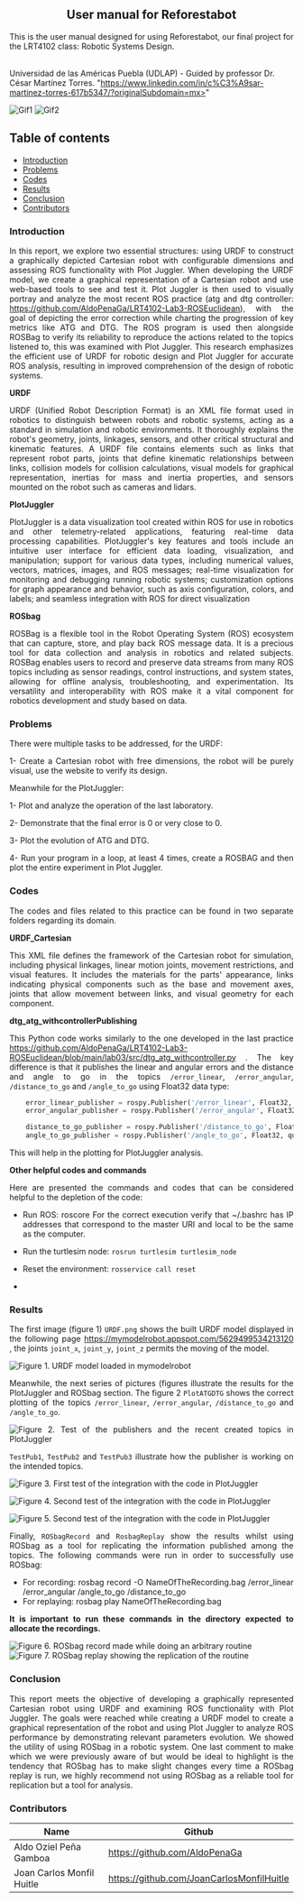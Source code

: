 <p align="center">
  <h2 align="center">User manual for Reforestabot </h2>

  <p align="justify">
  This is the user manual designed for using Reforestabot, our final project for the LRT4102 class: Robotic Systems Design.
	  
  <br>Universidad de las Américas Puebla (UDLAP) - Guided by professor Dr. César Martínez Torres. "https://www.linkedin.com/in/c%C3%A9sar-martinez-torres-617b5347/?originalSubdomain=mx>" 
  </p>
</p>
<be>

![Gif1](https://github.com/AldoPenaGa/LRT4102-Reforestabot/blob/main/Pictures/Gif1.gif)
![Gif2](https://github.com/AldoPenaGa/LRT4102-Reforestabot/blob/main/Pictures/Gif2.gif)

## Table of contents
- [Introduction](#introduction)
- [Problems](#problems)
- [Codes](#codes)
- [Results](#results)
- [Conclusion](#conclusion)
- [Contributors](#codes)

<div align= "justify">

### Introduction

In this report, we explore two essential structures: using URDF to construct a graphically depicted Cartesian robot with configurable dimensions and assessing ROS functionality with Plot Juggler. When developing the URDF model, we create a graphical representation of a Cartesian robot and use web-based tools to see and test it. Plot Juggler is then used to visually portray and analyze the most recent ROS practice (atg and dtg controller: https://github.com/AldoPenaGa/LRT4102-Lab3-ROSEuclidean), with the goal of depicting the error correction while charting the progression of key metrics like ATG and DTG. The ROS program is used then alongside ROSBag to verify its reliability to reproduce the actions related to the topics listened to, this was examined with Plot Juggler. This research emphasizes the efficient use of URDF for robotic design and Plot Juggler for accurate ROS analysis, resulting in improved comprehension of the design of robotic systems.

**URDF** 

URDF (Unified Robot Description Format) is an XML file format used in robotics to distinguish between robots and robotic systems, acting as a standard in simulation and robotic environments. It thoroughly explains the robot's geometry, joints, linkages, sensors, and other critical structural and kinematic features. A URDF file contains elements such as links that represent robot parts, joints that define kinematic relationships between links, collision models for collision calculations, visual models for graphical representation, inertias for mass and inertia properties, and sensors mounted on the robot such as cameras and lidars.


**PlotJuggler**

PlotJuggler is a data visualization tool created within ROS for use in robotics and other telemetry-related applications, featuring real-time data processing capabilities. PlotJuggler's key features and tools include an intuitive user interface for efficient data loading, visualization, and manipulation; support for various data types, including numerical values, vectors, matrices, images, and ROS messages; real-time visualization for monitoring and debugging running robotic systems; customization options for graph appearance and behavior, such as axis configuration, colors, and labels; and seamless integration with ROS for direct visualization


**ROSbag**

ROSBag is a flexible tool in the Robot Operating System (ROS) ecosystem that can capture, store, and play back ROS message data. It is a precious tool for data collection and analysis in robotics and related subjects. ROSBag enables users to record and preserve data streams from many ROS topics including as sensor readings, control instructions, and system states, allowing for offline analysis, troubleshooting, and experimentation. Its versatility and interoperability with ROS make it a vital component for robotics development and study based on data.

### Problems
There were multiple tasks to be addressed, for the URDF:

1- Create a Cartesian robot with free dimensions, the robot will be purely visual, use the website to verify its design.

Meanwhile for the PlotJuggler:

1- Plot and analyze the operation of the last laboratory.

2- Demonstrate that the final error is 0 or very close to 0. 

3- Plot the evolution of ATG and DTG. 

4- Run your program in a loop, at least 4 times, create a ROSBAG and then plot the entire experiment in Plot Juggler.


### Codes

The codes and files related to this practice can be found in two separate folders regarding its domain.

**URDF_Cartesian**

This XML file defines the framework of the Cartesian robot for simulation, including physical linkages, linear motion joints, movement restrictions, and visual features. It includes the materials for the parts' appearance, links indicating physical components such as the base and movement axes, joints that allow movement between links, and visual geometry for each component.

**dtg_atg_withcontrollerPublishing**

This Python code works similarly to the one developed in the last practice https://github.com/AldoPenaGa/LRT4102-Lab3-ROSEuclidean/blob/main/lab03/src/dtg_atg_withcontroller.py . The key difference is that it publishes the linear and angular errors and the distance and angle to go in the topics `/error_linear`, `/error_angular`, `/distance_to_go` and `/angle_to_go` using Float32 data type:

```Python
    error_linear_publisher = rospy.Publisher('/error_linear', Float32, queue_size=10)
    error_angular_publisher = rospy.Publisher('/error_angular', Float32, queue_size=10)

    distance_to_go_publisher = rospy.Publisher('/distance_to_go', Float32, queue_size=10)
    angle_to_go_publisher = rospy.Publisher('/angle_to_go', Float32, queue_size=10)
```
This will help in the plotting for PlotJuggler analysis.

**Other helpful codes and commands**

Here are presented the commands and codes that can be considered helpful to the depletion of the code:

- Run ROS: roscore
For the correct execution verify that ~/.bashrc has IP addresses that correspond to the master URI and local to be the same as the computer.

- Run the turtlesim node: `rosrun turtlesim turtlesim_node`
- Reset the environment: `rosservice call reset`
- 

### Results

The first image (figure 1) `URDF.png` shows the built URDF model displayed in the following page https://mymodelrobot.appspot.com/5629499534213120 , the joints `joint_x`, `joint_y`, `joint_z` permits the moving of the model. 

![Figure 1. URDF model loaded in mymodelrobot](https://github.com/AldoPenaGa/LRT4102-Lab4-URDFandPlotJuggler/blob/main/Pictures/URDF.png)


Meanwhile, the next series of pictures (figures illustrate the results for the PlotJuggler and ROSbag section. The figure 2 `PlotATGDTG` shows the correct plotting of the topics `/error_linear`, `/error_angular`, `/distance_to_go` and `/angle_to_go`.

![Figure 2. Test of the publishers and the recent created topics in PlotJuggler](https://github.com/AldoPenaGa/LRT4102-Lab4-URDFandPlotJuggler/blob/main/Pictures/PlotATGDTG.png)

`TestPub1`, `TestPub2` and `TestPub3` illustrate how the publisher is working on the intended topics. 

![Figure 3. First test of the integration with the code in PlotJuggler](https://github.com/AldoPenaGa/LRT4102-Lab4-URDFandPlotJuggler/blob/main/Pictures/TestPub1.png)

![Figure 4. Second test of the integration with the code in PlotJuggler](https://github.com/AldoPenaGa/LRT4102-Lab4-URDFandPlotJuggler/blob/main/Pictures/TestPub2.png)

![Figure 5. Second test of the integration with the code in PlotJuggler](https://github.com/AldoPenaGa/LRT4102-Lab4-URDFandPlotJuggler/blob/main/Pictures/TestPub3.png)

Finally, `ROSbagRecord` and `RosbagReplay` show the results whilst using ROSbag as a tool for replicating the information published among the topics. The following commands were run in order to successfully use ROSbag: 

- For recording: rosbag record -O NameOfTheRecording.bag  /error_linear /error_angular /angle_to_go /distance_to_go
- For replaying: rosbag play NameOfTheRecording.bag

**It is important to run these commands in the directory expected to allocate the recordings.**

![Figure 6. ROSbag record made while doing an arbitrary routine](https://github.com/AldoPenaGa/LRT4102-Lab4-URDFandPlotJuggler/blob/main/Pictures/ROSbagRecord.png)
![Figure 7. ROSbag replay showing the replication of the routine](https://github.com/AldoPenaGa/LRT4102-Lab4-URDFandPlotJuggler/blob/main/Pictures/ROSbagReplay.png)

### Conclusion
This report meets the objective of developing a graphically represented Cartesian robot using URDF and examining ROS functionality with Plot Juggler. The goals were reached while creating a URDF model to create a graphical representation of the robot and using Plot Juggler to analyze ROS performance by demonstrating relevant parameters evolution. We showed the utility of using ROSbag in a robotic system. One last comment to make which we were previously aware of but would be ideal to highlight is the tendency that ROSbag has to make slight changes every time a ROSbag replay is run, we highly recommend not using ROSbag as a reliable tool for replication but a tool for analysis. 

### Contributors

| Name                          | Github                               |
|-------------------------------|--------------------------------------|
| Aldo Oziel Peña Gamboa        | https://github.com/AldoPenaGa        |
| Joan Carlos Monfil Huitle     | https://github.com/JoanCarlosMonfilHuitle  |

